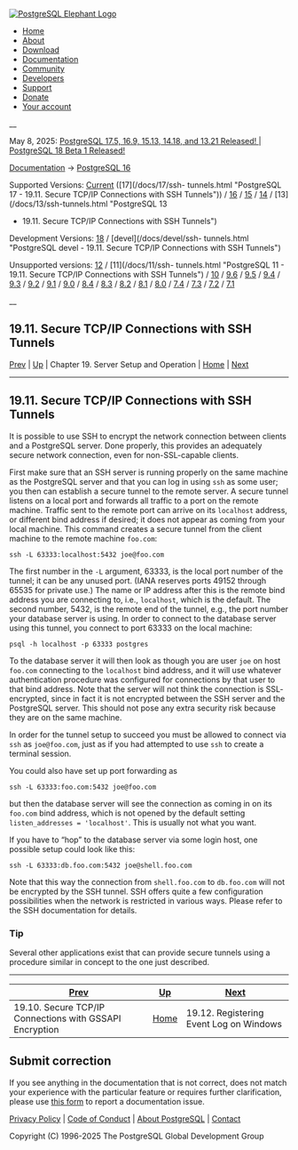 [ ![PostgreSQL Elephant Logo](/media/img/about/press/elephant.png) ](/)

  * [Home](/ "Home")
  * [About](/about/ "About")
  * [Download](/download/ "Download")
  * [Documentation](/docs/ "Documentation")
  * [Community](/community/ "Community")
  * [Developers](/developer/ "Developers")
  * [Support](/support/ "Support")
  * [Donate](/about/donate/ "Donate")
  * [Your account](/account/ "Your account")

__

May 8, 2025: [ PostgreSQL 17.5, 16.9, 15.13, 14.18, and 13.21 Released! ](/about/news/postgresql-175-169-1513-1418-and-1321-released-3072/) | [ PostgreSQL 18 Beta 1 Released! ](/about/news/postgresql-18-beta-1-released-3070/)

[Documentation](/docs/ "Documentation") -> [PostgreSQL
16](/docs/16/index.html)

Supported Versions: [Current](/docs/current/ssh-tunnels.html "PostgreSQL 17 -
19.11. Secure TCP/IP Connections with SSH Tunnels") ([17](/docs/17/ssh-
tunnels.html "PostgreSQL 17 - 19.11. Secure TCP/IP Connections with SSH
Tunnels")) / [16](/docs/16/ssh-tunnels.html "PostgreSQL 16 - 19.11. Secure
TCP/IP Connections with SSH Tunnels") / [15](/docs/15/ssh-tunnels.html
"PostgreSQL 15 - 19.11. Secure TCP/IP Connections with SSH Tunnels") /
[14](/docs/14/ssh-tunnels.html "PostgreSQL 14 - 19.11. Secure TCP/IP
Connections with SSH Tunnels") / [13](/docs/13/ssh-tunnels.html "PostgreSQL 13
- 19.11. Secure TCP/IP Connections with SSH Tunnels")

Development Versions: [18](/docs/18/ssh-tunnels.html "PostgreSQL 18 -
19.11. Secure TCP/IP Connections with SSH Tunnels") / [devel](/docs/devel/ssh-
tunnels.html "PostgreSQL devel - 19.11. Secure TCP/IP Connections with SSH
Tunnels")

Unsupported versions: [12](/docs/12/ssh-tunnels.html "PostgreSQL 12 -
19.11. Secure TCP/IP Connections with SSH Tunnels") / [11](/docs/11/ssh-
tunnels.html "PostgreSQL 11 - 19.11. Secure TCP/IP Connections with SSH
Tunnels") / [10](/docs/10/ssh-tunnels.html "PostgreSQL 10 - 19.11. Secure
TCP/IP Connections with SSH Tunnels") / [9.6](/docs/9.6/ssh-tunnels.html
"PostgreSQL 9.6 - 19.11. Secure TCP/IP Connections with SSH Tunnels") /
[9.5](/docs/9.5/ssh-tunnels.html "PostgreSQL 9.5 - 19.11. Secure TCP/IP
Connections with SSH Tunnels") / [9.4](/docs/9.4/ssh-tunnels.html "PostgreSQL
9.4 - 19.11. Secure TCP/IP Connections with SSH Tunnels") /
[9.3](/docs/9.3/ssh-tunnels.html "PostgreSQL 9.3 - 19.11. Secure TCP/IP
Connections with SSH Tunnels") / [9.2](/docs/9.2/ssh-tunnels.html "PostgreSQL
9.2 - 19.11. Secure TCP/IP Connections with SSH Tunnels") /
[9.1](/docs/9.1/ssh-tunnels.html "PostgreSQL 9.1 - 19.11. Secure TCP/IP
Connections with SSH Tunnels") / [9.0](/docs/9.0/ssh-tunnels.html "PostgreSQL
9.0 - 19.11. Secure TCP/IP Connections with SSH Tunnels") /
[8.4](/docs/8.4/ssh-tunnels.html "PostgreSQL 8.4 - 19.11. Secure TCP/IP
Connections with SSH Tunnels") / [8.3](/docs/8.3/ssh-tunnels.html "PostgreSQL
8.3 - 19.11. Secure TCP/IP Connections with SSH Tunnels") /
[8.2](/docs/8.2/ssh-tunnels.html "PostgreSQL 8.2 - 19.11. Secure TCP/IP
Connections with SSH Tunnels") / [8.1](/docs/8.1/ssh-tunnels.html "PostgreSQL
8.1 - 19.11. Secure TCP/IP Connections with SSH Tunnels") /
[8.0](/docs/8.0/ssh-tunnels.html "PostgreSQL 8.0 - 19.11. Secure TCP/IP
Connections with SSH Tunnels") / [7.4](/docs/7.4/ssh-tunnels.html "PostgreSQL
7.4 - 19.11. Secure TCP/IP Connections with SSH Tunnels") /
[7.3](/docs/7.3/ssh-tunnels.html "PostgreSQL 7.3 - 19.11. Secure TCP/IP
Connections with SSH Tunnels") / [7.2](/docs/7.2/ssh-tunnels.html "PostgreSQL
7.2 - 19.11. Secure TCP/IP Connections with SSH Tunnels") /
[7.1](/docs/7.1/ssh-tunnels.html "PostgreSQL 7.1 - 19.11. Secure TCP/IP
Connections with SSH Tunnels")

__

19.11. Secure TCP/IP Connections with SSH Tunnels  
---  
[Prev](gssapi-enc.html "19.10. Secure TCP/IP Connections with GSSAPI Encryption")  | [Up](runtime.html "Chapter 19. Server Setup and Operation") | Chapter 19. Server Setup and Operation | [Home](index.html "PostgreSQL 16.9 Documentation") |  [Next](event-log-registration.html "19.12. Registering Event Log on Windows")  
  
* * *

## 19.11. Secure TCP/IP Connections with SSH Tunnels #

It is possible to use SSH to encrypt the network connection between clients
and a PostgreSQL server. Done properly, this provides an adequately secure
network connection, even for non-SSL-capable clients.

First make sure that an SSH server is running properly on the same machine as
the PostgreSQL server and that you can log in using `ssh` as some user; you
then can establish a secure tunnel to the remote server. A secure tunnel
listens on a local port and forwards all traffic to a port on the remote
machine. Traffic sent to the remote port can arrive on its `localhost`
address, or different bind address if desired; it does not appear as coming
from your local machine. This command creates a secure tunnel from the client
machine to the remote machine `foo.com`:

    
    
    ssh -L 63333:localhost:5432 joe@foo.com
    

The first number in the `-L` argument, 63333, is the local port number of the
tunnel; it can be any unused port. (IANA reserves ports 49152 through 65535
for private use.) The name or IP address after this is the remote bind address
you are connecting to, i.e., `localhost`, which is the default. The second
number, 5432, is the remote end of the tunnel, e.g., the port number your
database server is using. In order to connect to the database server using
this tunnel, you connect to port 63333 on the local machine:

    
    
    psql -h localhost -p 63333 postgres
    

To the database server it will then look as though you are user `joe` on host
`foo.com` connecting to the `localhost` bind address, and it will use whatever
authentication procedure was configured for connections by that user to that
bind address. Note that the server will not think the connection is SSL-
encrypted, since in fact it is not encrypted between the SSH server and the
PostgreSQL server. This should not pose any extra security risk because they
are on the same machine.

In order for the tunnel setup to succeed you must be allowed to connect via
`ssh` as `joe@foo.com`, just as if you had attempted to use `ssh` to create a
terminal session.

You could also have set up port forwarding as

    
    
    ssh -L 63333:foo.com:5432 joe@foo.com
    

but then the database server will see the connection as coming in on its
`foo.com` bind address, which is not opened by the default setting
`listen_addresses = 'localhost'`. This is usually not what you want.

If you have to “hop” to the database server via some login host, one possible
setup could look like this:

    
    
    ssh -L 63333:db.foo.com:5432 joe@shell.foo.com
    

Note that this way the connection from `shell.foo.com` to `db.foo.com` will
not be encrypted by the SSH tunnel. SSH offers quite a few configuration
possibilities when the network is restricted in various ways. Please refer to
the SSH documentation for details.

### Tip

Several other applications exist that can provide secure tunnels using a
procedure similar in concept to the one just described.

* * *

[Prev](gssapi-enc.html "19.10. Secure TCP/IP Connections with GSSAPI Encryption")  | [Up](runtime.html "Chapter 19. Server Setup and Operation") |  [Next](event-log-registration.html "19.12. Registering Event Log on Windows")  
---|---|---  
19.10. Secure TCP/IP Connections with GSSAPI Encryption  | [Home](index.html "PostgreSQL 16.9 Documentation") |  19.12. Registering Event Log on Windows  
  
## Submit correction

If you see anything in the documentation that is not correct, does not match
your experience with the particular feature or requires further clarification,
please use [this form](/account/comments/new/16/ssh-tunnels.html/) to report a
documentation issue.

[Privacy Policy](/about/privacypolicy) | [Code of Conduct](/about/policies/coc/) | [About PostgreSQL](/about/) | [Contact](/about/contact/)  

Copyright (C) 1996-2025 The PostgreSQL Global Development Group

